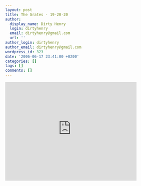 ```yaml
---
layout: post
title: The Grates - 19-20-20
author:
  display_name: Dirty Henry
  login: dirtyhenry
  email: dirtyhenry@gmail.com
  url: ''
author_login: dirtyhenry
author_email: dirtyhenry@gmail.com
wordpress_id: 323
date: '2006-06-17 23:41:00 +0200'
categories: []
tags: []
comments: []
---
```

<iframe width="420" height="315" src="http://www.youtube.com/embed/k35b7M-BtYI" frameborder="0" allowfullscreen></iframe>
